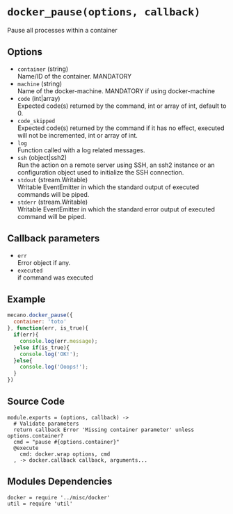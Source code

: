 
# `docker_pause(options, callback)`

Pause all processes within a container

## Options

*   `container` (string)   
    Name/ID of the container. MANDATORY   
*   `machine` (string)   
    Name of the docker-machine. MANDATORY if using docker-machine   
*   `code` (int|array)   
    Expected code(s) returned by the command, int or array of int, default to 0.   
*   `code_skipped`   
    Expected code(s) returned by the command if it has no effect, executed will
    not be incremented, int or array of int.   
*   `log`   
    Function called with a log related messages.   
*   `ssh` (object|ssh2)   
    Run the action on a remote server using SSH, an ssh2 instance or an
    configuration object used to initialize the SSH connection.   
*   `stdout` (stream.Writable)   
    Writable EventEmitter in which the standard output of executed commands will
    be piped.   
*   `stderr` (stream.Writable)   
    Writable EventEmitter in which the standard error output of executed command
    will be piped.   

## Callback parameters

*   `err`   
    Error object if any.   
*   `executed`   
    if command was executed   

## Example

```javascript
mecano.docker_pause({
  container: 'toto'
}, function(err, is_true){
  if(err){
    console.log(err.message);
  }else if(is_true){
    console.log('OK!');
  }else{
    console.log('Ooops!');
  }
})
```

## Source Code

    module.exports = (options, callback) ->
      # Validate parameters
      return callback Error 'Missing container parameter' unless options.container?
      cmd = "pause #{options.container}"
      @execute
        cmd: docker.wrap options, cmd
      , -> docker.callback callback, arguments...

## Modules Dependencies

    docker = require '../misc/docker'
    util = require 'util'
